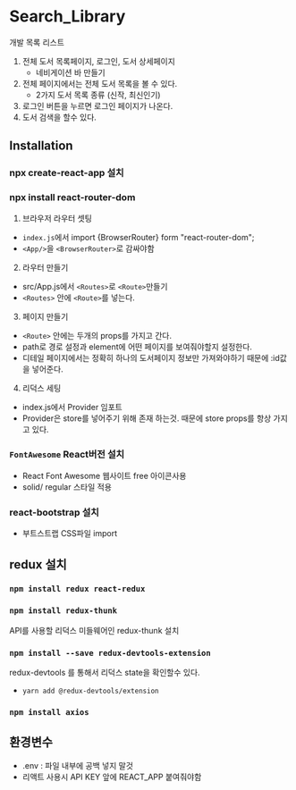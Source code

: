 # Search_Library

개발 목록 리스트

1. 전체 도서 목록페이지, 로그인, 도서 상세페이지
   - 네비게이션 바 만들기
2. 전체 페이지에서는 전체 도서 목록을 볼 수 있다.
   - 2가지 도서 목록 종류 (신작, 최신인기)
3. 로그인 버튼을 누르면 로그인 페이지가 나온다.
4. 도서 검색을 할수 있다.

## Installation

### npx create-react-app 설치

### npx install react-router-dom

1. 브라우저 라우터 셋팅

- `index.js`에서 import {BrowserRouter} form "react-router-dom";
- `<App/>`을 `<BrowserRouter>`로 감싸야함

2. 라우터 만들기

- src/App.js에서 `<Routes>`로 `<Route>`만들기
- `<Routes>` 안에 `<Route>`를 넣는다.

3. 페이지 만들기

- `<Route>` 안에는 두개의 props를 가지고 간다.
- path로 경로 설정과 element에 어떤 페이지를 보여줘야할지 설정한다.
- 디테일 페이지에서는 정확히 하나의 도서페이지 정보만 가져와야하기 때문에 :id값을 넣어준다.

4. 리덕스 세팅

- index.js에서 Provider 임포트
- Provider은 store를 넣어주기 위해 존재 하는것. 때문에 store props를 항상 가지고 있다.

### `FontAwesome` React버전 설치

- React Font Awesome 웹사이트 free 아이콘사용
- solid/ regular 스타일 적용

### react-bootstrap 설치

- 부트스트랩 CSS파일 import

## redux 설치

### `npm install redux react-redux`

### `npm install redux-thunk`

API를 사용할 리덕스 미들웨어인 redux-thunk 설치

### `npm install --save redux-devtools-extension`

redux-devtools 를 통해서 리덕스 state을 확인할수 있다.

- `yarn add @redux-devtools/extension`

### `npm install axios`

## 환경변수

- .env : 파일 내부에 공백 넣지 말것
- 리액트 사용시 API KEY 앞에 REACT_APP 붙여줘야함
